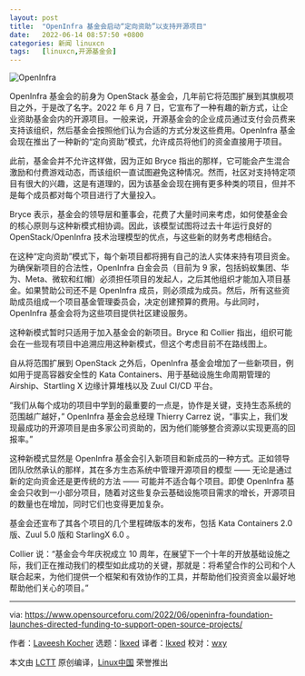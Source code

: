 ```yaml
---
layout: post
title:	"OpenInfra 基金会启动“定向资助”以支持开源项目"
date:	2022-06-14 08:57:50 +0800 
categories:	新闻 linuxcn 
tags:	[linuxcn,开源基金会]
---
```



![OpenInfra](/Asserts/Images//attachment/album/202206/14/085751mlv2v4pgt13zpldl.png)


OpenInfra 基金会的前身为 OpenStack 基金会，几年前它将范围扩展到其旗舰项目之外，于是改了名字。2022 年 6 月 7 日，它宣布了一种有趣的新方式，让企业资助基金会内的开源项目。一般来说，开源基金会的企业成员通过支付会员费来支持该组织，然后基金会按照他们认为合适的方式分发这些费用。OpenInfra 基金会现在推出了一种新的“定向资助”模式，允许成员将他们的资金直接用于项目。


此前，基金会并不允许这样做，因为正如 Bryce 指出的那样，它可能会产生混合激励和付费游戏动态，而该组织一直试图避免这种情况。然而，社区对支持特定项目有很大的兴趣，这是有道理的，因为该基金会现在拥有更多种类的项目，但并不是每个成员都对每个项目进行了大量投入。


Bryce 表示，基金会的领导层和董事会，花费了大量时间来考虑，如何使基金会的核心原则与这种新模式相协调。因此，该模型试图将过去十年运行良好的 OpenStack/OpenInfra 技术治理模型的优点，与这些新的财务考虑相结合。


在这种“定向资助”模式下，每个新项目都将拥有自己的法人实体来持有项目资金。为确保新项目的合法性，OpenInfra 白金会员（目前为 9 家，包括蚂蚁集团、华为、Meta、微软和红帽）必须担任项目的发起人，之后其他组织才能加入项目基金。如果赞助公司还不是 OpenInfra 成员，则必须成为成员。然后，所有这些资助成员组成一个项目基金管理委员会，决定创建预算的费用。与此同时，OpenInfra 基金会将为这些项目提供社区建设服务。


这种新模式暂时只适用于加入基金会的新项目。Bryce 和 Collier 指出，组织可能会在一些现有项目中追溯应用这种新模式，但这个考虑目前不在路线图上。


自从将范围扩展到 OpenStack 之外后，OpenInfra 基金会增加了一些新项目，例如用于提高容器安全性的 Kata Containers、用于基础设施生命周期管理的 Airship、Startling X 边缘计算堆栈以及 Zuul CI/CD 平台。


“我们从每个成功的项目中学到的最重要的一点是，协作是关键，支持生态系统的范围越广越好，” OpenInfra 基金会总经理 Thierry Carrez 说，“事实上，我们发现最成功的开源项目是由多家公司资助的，因为他们能够整合资源以实现更高的回报率。”


这种新模式显然是 OpenInfra 基金会引入新项目和新成员的一种方式。正如领导团队欣然承认的那样，其在多方生态系统中管理开源项目的模型 —— 无论是通过新的定向资金还是更传统的方法 —— 可能并不适合每个项目。即使 OpenInfra 基金会只收到一小部分项目，随着对这些复杂云基础设施项目需求的增长，开源项目的数量也在增加，同时它们也变得更加复杂。


基金会还宣布了其各个项目的几个里程碑版本的发布，包括 Kata Containers 2.0 版、Zuul 5.0 版和 StarlingX 6.0 。


Collier 说：“基金会今年庆祝成立 10 周年，在展望下一个十年的开放基础设施之际，我们正在推动我们的模型如此成功的关键，那就是：将希望合作的公司和个人联合起来，为他们提供一个框架和有效协作的工具，并帮助他们投资资金以最好地帮助他们关心的项目。”




---


via: <https://www.opensourceforu.com/2022/06/openinfra-foundation-launches-directed-funding-to-support-open-source-projects/>


作者：[Laveesh Kocher](https://www.opensourceforu.com/author/laveesh-kocher/) 选题：[lkxed](https://github.com/lkxed) 译者：[lkxed](https://github.com/lkxed) 校对：[wxy](https://github.com/wxy)


本文由 [LCTT](https://github.com/LCTT/TranslateProject) 原创编译，[Linux中国](https://linux.cn/) 荣誉推出

